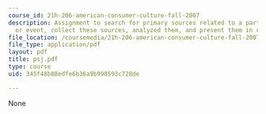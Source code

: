 ```yaml
---
course_id: 21h-206-american-consumer-culture-fall-2007
description: Assignment to search for primary sources related to a particular person
  or event, collect these sources, analyzed them, and present them in class.
file_location: /coursemedia/21h-206-american-consumer-culture-fall-2007/345f48b88edfe6b36a9b998593c728de_psj.pdf
file_type: application/pdf
layout: pdf
title: psj.pdf
type: course
uid: 345f48b88edfe6b36a9b998593c728de

---
```

None